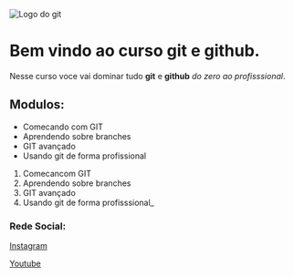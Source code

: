 ![Logo do git](https://sujeitoprogramador.com/wp_content/uploads/2021/04/gitimage.png)

# Bem vindo ao curso git e github.
Nesse curso voce vai dominar tudo **git** e **github** _do zero ao profisssional_.



## Modulos:
* Comecando com GIT
* Aprendendo sobre branches
* GIT avançado
* Usando git de forma profissional

1. Comecancom GIT
2. Aprendendo sobre branches
3. GIT avançado
4. Usando git de forma profisssional_

### Rede Social:
[Instagram](https://instagram.com/sujeitoprogramador)

[Youtube](https://youtube.com/c/sujeitoprogramador)
